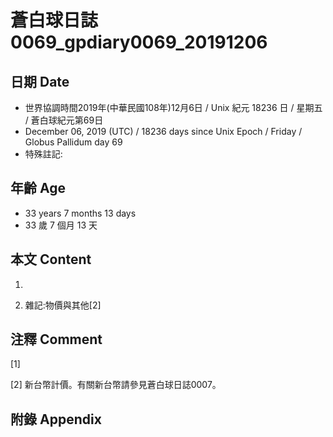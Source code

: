 # 蒼白球日誌0069_gpdiary0069_20191206 #

## 日期 Date ##

* 世界協調時間2019年(中華民國108年)12月6日 / Unix 紀元 18236 日 / 星期五 / 蒼白球紀元第69日
* December 06, 2019 (UTC) / 18236 days since Unix Epoch / Friday / Globus Pallidum day 69
* 特殊註記:

## 年齡 Age ##

* 33 years 7 months 13 days
* 33 歲 7 個月 13 天

## 本文 Content ##

1. 

    
2. 雜記:物價與其他[2]

    

## 注釋 Comment ##

[1] 


[2] 新台幣計價。有關新台幣請參見蒼白球日誌0007。



## 附錄 Appendix ##

